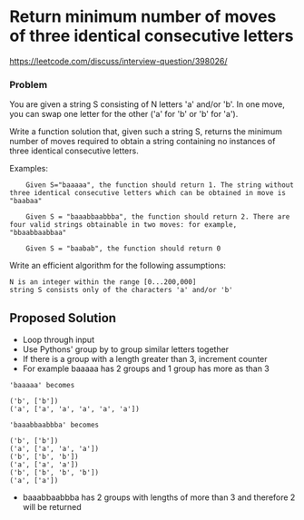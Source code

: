 # Return minimum number of moves of three identical consecutive letters
https://leetcode.com/discuss/interview-question/398026/

### Problem
You are given a string S consisting of N letters 'a' and/or 'b'. In one move, you can swap one letter for the other ('a' for 'b' or 'b' for 'a').

Write a function solution that, given such a string S, returns the minimum number of moves required to obtain a string containing no instances of three identical consecutive letters.

Examples:

        Given S="baaaaa", the function should return 1. The string without three identical consecutive letters which can be obtained in move is "baabaa"

        Given S = "baaabbaabbba", the function should return 2. There are four valid strings obtainable in two moves: for example, "bbaabbaabbaa"

        Given S = "baabab", the function should return 0

Write an efficient algorithm for the following assumptions:

    N is an integer within the range [0...200,000]
    string S consists only of the characters 'a' and/or 'b'

## Proposed Solution

- Loop through input
- Use Pythons' group by to group similar letters together
- If there is a group with a length greater than 3, increment counter
- For example baaaaa has 2 groups and 1 group has more as than 3 
```
'baaaaa' becomes

('b', ['b'])
('a', ['a', 'a', 'a', 'a', 'a'])
```

```
'baaabbaabbba' becomes

('b', ['b'])
('a', ['a', 'a', 'a'])
('b', ['b', 'b'])
('a', ['a', 'a'])
('b', ['b', 'b', 'b'])
('a', ['a'])
```
- baaabbaabbba has 2 groups with lengths of more than 3 and therefore 2 will be returned

